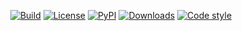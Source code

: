 <p align="center">
<a href="https://www.travis-ci.com/spapanik/dj_settings"><img alt="Build" src="https://www.travis-ci.com/spapanik/dj_settings.svg?branch=main"></a>
<a href="https://github.com/spapanik/dj_settings/blob/main/LICENSE.txt"><img alt="License" src="https://img.shields.io/github/license/spapanik/dj_settings"></a>
<a href="https://pypi.org/project/dj_settings"><img alt="PyPI" src="https://img.shields.io/pypi/v/dj_settings"></a>
<a href="https://pepy.tech/project/dj_settings"><img alt="Downloads" src="https://pepy.tech/badge/dj_settings"></a>
<a href="https://github.com/psf/black"><img alt="Code style" src="https://img.shields.io/badge/code%20style-black-000000.svg"></a>
</p>
